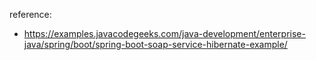 reference:

* https://examples.javacodegeeks.com/java-development/enterprise-java/spring/boot/spring-boot-soap-service-hibernate-example/